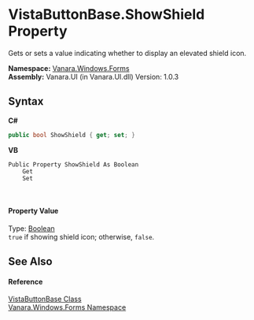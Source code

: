 # VistaButtonBase.ShowShield Property 
 

Gets or sets a value indicating whether to display an elevated shield icon.

**Namespace:**&nbsp;<a href="c580cf52-4028-70db-28d0-f9b1abc03861">Vanara.Windows.Forms</a><br />**Assembly:**&nbsp;Vanara.UI (in Vanara.UI.dll) Version: 1.0.3

## Syntax

**C#**<br />
``` C#
public bool ShowShield { get; set; }
```

**VB**<br />
``` VB
Public Property ShowShield As Boolean
	Get
	Set
```

<br />

#### Property Value
Type: <a href="http://msdn2.microsoft.com/en-us/library/a28wyd50" target="_blank">Boolean</a><br />`true` if showing shield icon; otherwise, `false`.

## See Also


#### Reference
<a href="0d48324c-f437-68f4-1f1f-37ea3f141987">VistaButtonBase Class</a><br /><a href="c580cf52-4028-70db-28d0-f9b1abc03861">Vanara.Windows.Forms Namespace</a><br />